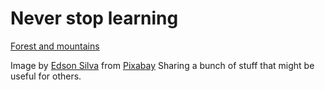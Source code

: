# Never stop learning

[Forest and mountains](images/river-8286407_640.png)

Image by <a href="https://pixabay.com/users/eddydsgn-13662115/?utm_source=link-attribution&utm_medium=referral&utm_campaign=image&utm_content=8286407">Edson Silva</a> from <a href="https://pixabay.com//?utm_source=link-attribution&utm_medium=referral&utm_campaign=image&utm_content=8286407">Pixabay</a>
Sharing a bunch of stuff that might be useful for others.
